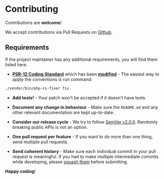 # Contributing

Contributions are **welcome**!

We accept contributions via Pull Requests on [Github](https://github.com/sudhanshu-mittal/laravel-api-response/pulls).

## Requirements

If the project maintainer has any additional requirements, you will find them listed here.

- **[PSR-12 Coding Standard](https://github.com/php-fig/fig-standards/blob/master/accepted/PSR-12-extended-coding-style-guide.md)** which has been **[modified](https://github.com/kennedy-osaze/php-cs-fixer-config/blob/main/src/rules.php)** - The easiest way to apply the conventions is run command:

```bash
./vendor/bin/php-cs-fixer fix
```

- **Add tests!** - Your patch won't be accepted if it doesn't have tests.

- **Document any change in behaviour** - Make sure the `README.md` and any other relevant documentation are kept up-to-date.

- **Consider our release cycle** - We try to follow [SemVer v2.0.0](https://semver.org/). Randomly breaking public APIs is not an option.

- **One pull request per feature** - If you want to do more than one thing, send multiple pull requests.

- **Send coherent history** - Make sure each individual commit in your pull request is meaningful. If you had to make multiple intermediate commits while developing, please [squash them](https://www.git-scm.com/book/en/v2/Git-Tools-Rewriting-History#Changing-Multiple-Commit-Messages) before submitting.

**Happy coding**!
